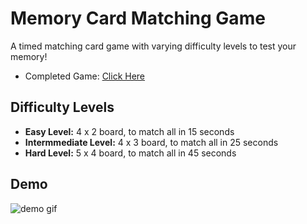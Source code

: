 # Memory Card Matching Game

A timed matching card game with varying difficulty levels to test your memory!
+ Completed Game: [Click Here](https://valmchl.github.io/memory-matching/memory-matching-game/)

## Difficulty Levels
+ **Easy Level:** 4 x 2 board, to match all in 15 seconds
+ **Intermmediate Level:** 4 x 3 board, to match all in 25 seconds
+ **Hard Level:** 5 x 4 board, to match all in 45 seconds

## Demo

![demo gif](https://github.com/VGMichel/memory-matching/blob/main/memory-matching-game/demo.gif)
